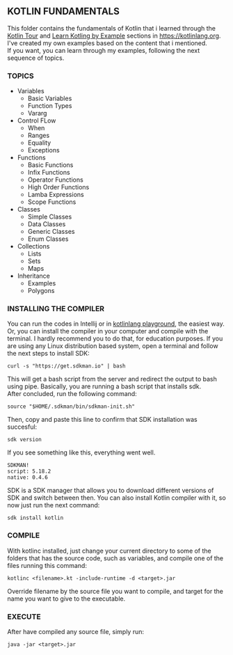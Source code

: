 ## KOTLIN FUNDAMENTALS

This folder contains the fundamentals of Kotlin that i learned through the [Kotlin Tour](https://kotlinlang.org/docs/kotlin-tour-welcome.html) and [Learn Kotling by Example](https://play.kotlinlang.org/byExample/overview) sections in https://kotlinlang.org. I've created my own examples based on the content that i mentioned.<br>
If you want, you can learn through my examples, following the next sequence of topics.

### TOPICS
- Variables
    - Basic Variables
    - Function Types
    - Vararg
- Control FLow
    - When
    - Ranges
    - Equality
    - Exceptions
- Functions
    - Basic Functions
    - Infix Functions
    - Operator Functions
    - High Order Functions
    - Lamba Expressions
    - Scope Functions
- Classes
    - Simple Classes
    - Data Classes
    - Generic Classes
    - Enum Classes
- Collections
    - Lists
    - Sets
    - Maps
- Inheritance
    - Examples
    - Polygons

### INSTALLING THE COMPILER
You can run the codes in Intellij or in [kotlinlang playground](https://play.kotlinlang.org/?_gl=1*16mbesh*_ga*MjAyNDA1MjI3MS4xNzA0NzM1MDU1*_ga_9J976DJZ68*MTcwNDg0Mzk2NS4xMS4xLjE3MDQ4NDU3NTkuMS4wLjA.&_ga=2.178452327.2117909367.1704735056-2024052271.1704735055#eyJ2ZXJzaW9uIjoiMS45LjIxIiwicGxhdGZvcm0iOiJqYXZhIiwiYXJncyI6IiIsIm5vbmVNYXJrZXJzIjp0cnVlLCJ0aGVtZSI6ImlkZWEiLCJjb2RlIjoiZnVuIG1haW4oKSB7XG4gICAgdmFsIGtvdGxpbiA9IFwi8J+ZglwiXG4gICAgcHJpbnRsbihrb3RsaW4pXG59In0=), the easiest way. Or, you can install the compiler in your computer and compile with the terminal. I hardly recommend you to do that, for education purposes. If you are using any Linux distribution based system, open a terminal and follow the next steps to install SDK:

    curl -s "https://get.sdkman.io" | bash
This will get a bash script from the server and redirect the output to bash using pipe. Basically, you are running a bash script that installs sdk. <br>
After concluded, run the following command:

    source "$HOME/.sdkman/bin/sdkman-init.sh"
Then, copy and paste this line to confirm that SDK installation was succesful:

    sdk version
If you see something like this, everything went well.

    SDKMAN!
    script: 5.18.2
    native: 0.4.6
SDK is a SDK manager that allows you to download different versions of SDK and switch between then. You can also install Kotlin compiler with it, so now just run the next command:

    sdk install kotlin

### COMPILE
With kotlinc installed, just change your current directory to some of the folders that has the source code, such as variables, and compile one of the files running this command:

    kotlinc <filename>.kt -include-runtime -d <target>.jar
Override filename by the source file you want to compile, and target for the name you want to give to the executable.

### EXECUTE

After have compiled any source file, simply run:

    java -jar <target>.jar